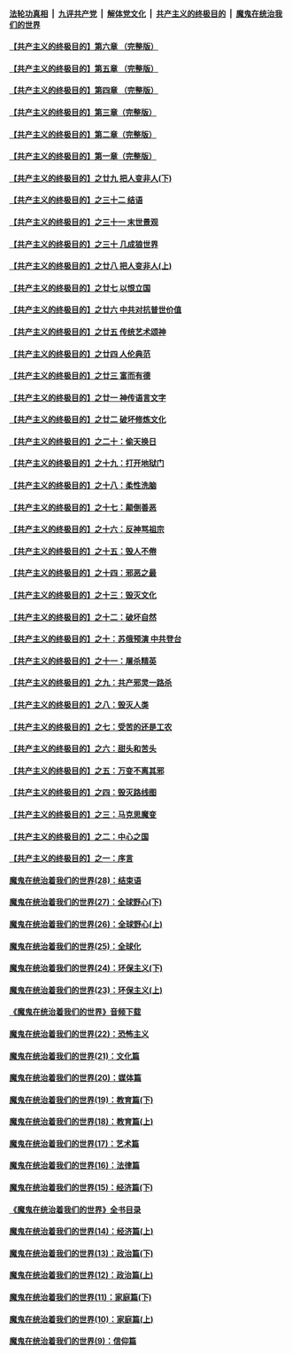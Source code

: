 ####  [法轮功真相](../../../../basic/blob/master/README.md?t=02150652) &nbsp;|&nbsp; [九评共产党](../../../../9ping.md/blob/master/README.md?t=02150652) &nbsp;|&nbsp; [解体党文化](../../../../jtdwh.md/blob/master/README.md?t=02150652)  &nbsp;|&nbsp; [共产主义的终极目的](../../../../gczydzjmd.md/blob/master/README.md?t=02150652) &nbsp;|&nbsp; [魔鬼在统治我们的世界](../../../../mgztzwmdsj.md/blob/master/README.md?t=02150652) 

#### [【共产主义的终极目的】第六章 （完整版）](../pages/nsc422/n11428913.md?t=02150652) 

#### [【共产主义的终极目的】第五章 （完整版）](../pages/nsc422/n11428912.md?t=02150652) 

#### [【共产主义的终极目的】第四章 （完整版）](../pages/nsc422/n11428907.md?t=02150652) 

#### [【共产主义的终极目的】第三章（完整版）](../pages/nsc422/n11428848.md?t=02150652) 

#### [【共产主义的终极目的】第二章（完整版）](../pages/nsc422/n11428831.md?t=02150652) 

#### [【共产主义的终极目的】第一章（完整版）](../pages/nsc422/n11417651.md?t=02150652) 

#### [【共产主义的终极目的】之廿九 把人变非人(下)](../pages/nsc422/n11344140.md?t=02150652) 

#### [【共产主义的终极目的】之三十二 结语](../pages/nsc422/n11360535.md?t=02150652) 

#### [【共产主义的终极目的】之三十一 末世景观](../pages/nsc422/n11351129.md?t=02150652) 

#### [【共产主义的终极目的】之三十 几成狼世界](../pages/nsc422/n11348280.md?t=02150652) 

#### [【共产主义的终极目的】之廿八 把人变非人(上)](../pages/nsc422/n11340492.md?t=02150652) 

#### [【共产主义的终极目的】之廿七 以恨立国](../pages/nsc422/n11336944.md?t=02150652) 

#### [【共产主义的终极目的】之廿六 中共对抗普世价值](../pages/nsc422/n11324785.md?t=02150652) 

#### [【共产主义的终极目的】之廿五 传统艺术颂神](../pages/nsc422/n11296396.md?t=02150652) 

#### [【共产主义的终极目的】之廿四 人伦典范](../pages/nsc422/n11296397.md?t=02150652) 

#### [【共产主义的终极目的】之廿三 富而有德](../pages/nsc422/n11283598.md?t=02150652) 

#### [【共产主义的终极目的】之廿一 神传语言文字](../pages/nsc422/n11263265.md?t=02150652) 

#### [【共产主义的终极目的】之廿二 破坏修炼文化](../pages/nsc422/n11245728.md?t=02150652) 

#### [【共产主义的终极目的】之二十：偷天换日](../pages/nsc422/n11238846.md?t=02150652) 

#### [【共产主义的终极目的】之十九：打开地狱门](../pages/nsc422/n11206376.md?t=02150652) 

#### [【共产主义的终极目的】之十八：柔性洗脑](../pages/nsc422/n11199994.md?t=02150652) 

#### [【共产主义的终极目的】之十七：颠倒善恶](../pages/nsc422/n11179782.md?t=02150652) 

#### [【共产主义的终极目的】之十六：反神骂祖宗](../pages/nsc422/n11166798.md?t=02150652) 

#### [【共产主义的终极目的】之十五：毁人不倦](../pages/nsc422/n11166792.md?t=02150652) 

#### [【共产主义的终极目的】之十四：邪恶之最](../pages/nsc422/n11150249.md?t=02150652) 

#### [【共产主义的终极目的】之十三：毁灭文化](../pages/nsc422/n11135227.md?t=02150652) 

#### [【共产主义的终极目的】之十二：破坏自然](../pages/nsc422/n11135214.md?t=02150652) 

#### [【共产主义的终极目的】之十：苏俄预演 中共登台](../pages/nsc422/n11118424.md?t=02150652) 

#### [【共产主义的终极目的】之十一：屠杀精英](../pages/nsc422/n11118442.md?t=02150652) 

#### [【共产主义的终极目的】之九：共产邪灵一路杀](../pages/nsc422/n11114139.md?t=02150652) 

#### [【共产主义的终极目的】之八：毁灭人类](../pages/nsc422/n11108503.md?t=02150652) 

#### [【共产主义的终极目的】之七：受苦的还是工农](../pages/nsc422/n11101809.md?t=02150652) 

#### [【共产主义的终极目的】之六：甜头和苦头](../pages/nsc422/n11096971.md?t=02150652) 

#### [【共产主义的终极目的】之五：万变不离其邪](../pages/nsc422/n11091285.md?t=02150652) 

#### [【共产主义的终极目的】之四：毁灭路线图](../pages/nsc422/n11086284.md?t=02150652) 

#### [【共产主义的终极目的】之三：马克思魔变](../pages/nsc422/n11061941.md?t=02150652) 

#### [【共产主义的终极目的】之二：中心之国](../pages/nsc422/n11047728.md?t=02150652) 

#### [【共产主义的终极目的】之一：序言](../pages/nsc422/n11086077.md?t=02150652) 

#### [魔鬼在统治着我们的世界(28)：结束语](../pages/nsc422/n10936246.md?t=02150652) 

#### [魔鬼在统治着我们的世界(27)：全球野心(下)](../pages/nsc422/n10928319.md?t=02150652) 

#### [魔鬼在统治着我们的世界(26)：全球野心(上)](../pages/nsc422/n10900318.md?t=02150652) 

#### [魔鬼在统治着我们的世界(25)：全球化](../pages/nsc422/n10788205.md?t=02150652) 

#### [魔鬼在统治着我们的世界(24)：环保主义(下)](../pages/nsc422/n10695307.md?t=02150652) 

#### [魔鬼在统治着我们的世界(23)：环保主义(上)](../pages/nsc422/n10688613.md?t=02150652) 

#### [《魔鬼在统治着我们的世界》音频下载](../pages/nsc422/n10635553.md?t=02150652) 

#### [魔鬼在统治着我们的世界(22)：恐怖主义](../pages/nsc422/n10614727.md?t=02150652) 

#### [魔鬼在统治着我们的世界(21)：文化篇](../pages/nsc422/n10597706.md?t=02150652) 

#### [魔鬼在统治着我们的世界(20)：媒体篇](../pages/nsc422/n10586579.md?t=02150652) 

#### [魔鬼在统治着我们的世界(19)：教育篇(下)](../pages/nsc422/n10564808.md?t=02150652) 

#### [魔鬼在统治着我们的世界(18)：教育篇(上)](../pages/nsc422/n10526970.md?t=02150652) 

#### [魔鬼在统治着我们的世界(17)：艺术篇](../pages/nsc422/n10499093.md?t=02150652) 

#### [魔鬼在统治着我们的世界(16)：法律篇](../pages/nsc422/n10485969.md?t=02150652) 

#### [魔鬼在统治着我们的世界(15)：经济篇(下)](../pages/nsc422/n10469975.md?t=02150652) 

#### [《魔鬼在统治着我们的世界》全书目录](../pages/nsc422/n10464261.md?t=02150652) 

#### [魔鬼在统治着我们的世界(14)：经济篇(上)](../pages/nsc422/n10457370.md?t=02150652) 

#### [魔鬼在统治着我们的世界(13)：政治篇(下)](../pages/nsc422/n10448270.md?t=02150652) 

#### [魔鬼在统治着我们的世界(12)：政治篇(上)](../pages/nsc422/n10444576.md?t=02150652) 

#### [魔鬼在统治着我们的世界(11)：家庭篇(下)](../pages/nsc422/n10440961.md?t=02150652) 

#### [魔鬼在统治着我们的世界(10)：家庭篇(上)](../pages/nsc422/n10435448.md?t=02150652) 

#### [魔鬼在统治着我们的世界(9)：信仰篇](../pages/nsc422/n10432159.md?t=02150652) 

